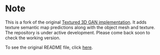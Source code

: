 # Note

This is a fork of the original [Textured 3D GAN implementation](https://github.com/dariopavllo/textured-3d-gan). It adds texture semantic map predictions along with the object mesh and texture.
The repository is under active development. Please come back soon to check the working version.

To see the original README file, click [here](README_original.md).
